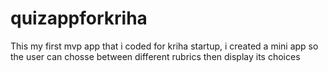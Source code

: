 # quizappforkriha
This my first mvp app that i coded for kriha startup, i created a mini app so the user can chosse between different rubrics then display its choices
